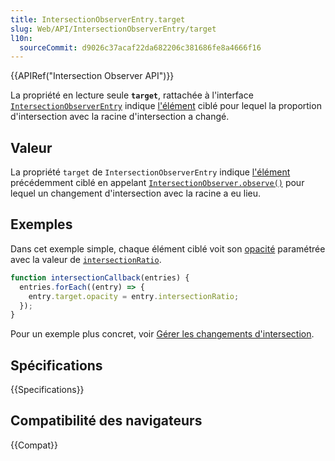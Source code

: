 ```yaml
---
title: IntersectionObserverEntry.target
slug: Web/API/IntersectionObserverEntry/target
l10n:
  sourceCommit: d9026c37acaf22da682206c381686fe8a4666f16
---
```


{{APIRef("Intersection Observer API")}}

La propriété en lecture seule **`target`**, rattachée à l'interface [`IntersectionObserverEntry`](/fr/docs/Web/API/IntersectionObserverEntry) indique [l'élément](/fr/docs/Web/API/Element) ciblé pour lequel la proportion d'intersection avec la racine d'intersection a changé.

## Valeur

La propriété `target` de `IntersectionObserverEntry` indique [l'élément](/fr/docs/Web/API/Element) précédemment ciblé en appelant [`IntersectionObserver.observe()`](/fr/docs/Web/API/IntersectionObserver/observe) pour lequel un changement d'intersection avec la racine a eu lieu.

## Exemples

Dans cet exemple simple, chaque élément ciblé voit son [opacité](/fr/docs/Web/CSS/opacity) paramétrée avec la valeur de [`intersectionRatio`](/fr/docs/Web/API/IntersectionObserverEntry/intersectionRatio).

```js
function intersectionCallback(entries) {
  entries.forEach((entry) => {
    entry.target.opacity = entry.intersectionRatio;
  });
}
```

Pour un exemple plus concret, voir [Gérer les changements d'intersection](/fr/docs/Web/API/Intersection_Observer_API/Timing_element_visibility#gerer_les_changements_dintersection).

## Spécifications

{{Specifications}}

## Compatibilité des navigateurs

{{Compat}}

